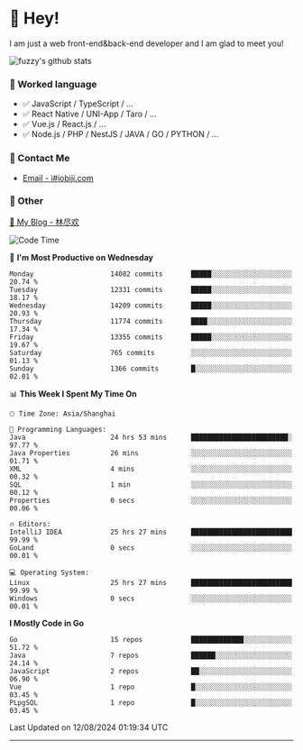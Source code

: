 # 👋 Hey!

I am just a web front-end&back-end developer and I am glad to meet you!

![fuzzy's github stats](https://github-readme-stats.vercel.app/api?username=JaydenForYou&&show_icons=true&&title_color=1abc9c&&icon_color=1abc9c)


### 📝 Worked language

- ✅ JavaScript / TypeScript / ...
- ✅ React Native / UNI-App / Taro / ...
- ✅ Vue.js / React.js / ...
- ✅ Node.js / PHP / NestJS / JAVA / GO / PYTHON / ...

### 📮 Contact Me

- [Email - i#iobiji.com](mailto:i@iobiji.com)


### 🤪 Other

[📌 My Blog - 林尽欢](https://iobiji.com)

<!--START_SECTION:waka-->
![Code Time](http://img.shields.io/badge/Code%20Time-933%20hrs%2040%20mins-blue)

📅 **I'm Most Productive on Wednesday** 

```text
Monday                   14082 commits       █████░░░░░░░░░░░░░░░░░░░░   20.74 % 
Tuesday                  12331 commits       █████░░░░░░░░░░░░░░░░░░░░   18.17 % 
Wednesday                14209 commits       █████░░░░░░░░░░░░░░░░░░░░   20.93 % 
Thursday                 11774 commits       ████░░░░░░░░░░░░░░░░░░░░░   17.34 % 
Friday                   13355 commits       █████░░░░░░░░░░░░░░░░░░░░   19.67 % 
Saturday                 765 commits         ░░░░░░░░░░░░░░░░░░░░░░░░░   01.13 % 
Sunday                   1366 commits        █░░░░░░░░░░░░░░░░░░░░░░░░   02.01 % 
```


📊 **This Week I Spent My Time On** 

```text
🕑︎ Time Zone: Asia/Shanghai

💬 Programming Languages: 
Java                     24 hrs 53 mins      ████████████████████████░   97.77 % 
Java Properties          26 mins             ░░░░░░░░░░░░░░░░░░░░░░░░░   01.71 % 
XML                      4 mins              ░░░░░░░░░░░░░░░░░░░░░░░░░   00.32 % 
SQL                      1 min               ░░░░░░░░░░░░░░░░░░░░░░░░░   00.12 % 
Properties               0 secs              ░░░░░░░░░░░░░░░░░░░░░░░░░   00.06 % 

🔥 Editors: 
IntelliJ IDEA            25 hrs 27 mins      █████████████████████████   99.99 % 
GoLand                   0 secs              ░░░░░░░░░░░░░░░░░░░░░░░░░   00.01 % 

💻 Operating System: 
Linux                    25 hrs 27 mins      █████████████████████████   99.99 % 
Windows                  0 secs              ░░░░░░░░░░░░░░░░░░░░░░░░░   00.01 % 
```

**I Mostly Code in Go** 

```text
Go                       15 repos            █████████████░░░░░░░░░░░░   51.72 % 
Java                     7 repos             ██████░░░░░░░░░░░░░░░░░░░   24.14 % 
JavaScript               2 repos             ██░░░░░░░░░░░░░░░░░░░░░░░   06.90 % 
Vue                      1 repo              █░░░░░░░░░░░░░░░░░░░░░░░░   03.45 % 
PLpgSQL                  1 repo              █░░░░░░░░░░░░░░░░░░░░░░░░   03.45 % 
```




 Last Updated on 12/08/2024 01:19:34 UTC
<!--END_SECTION:waka-->
---
